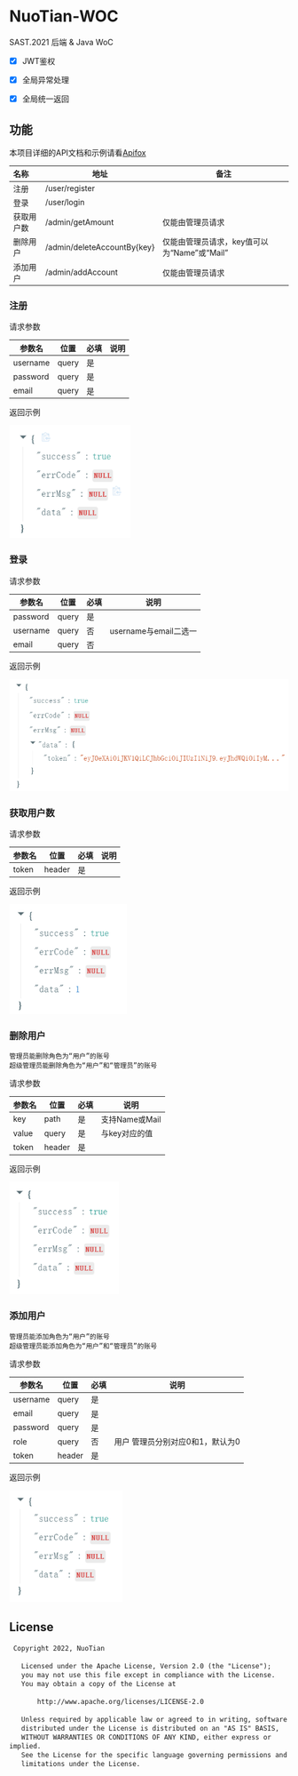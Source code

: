 # NuoTian-WOC
SAST.2021 后端 & Java WoC



- [x] JWT鉴权
- [x] 全局异常处理
- [x] 全局统一返回



## 功能

本项目详细的API文档和示例请看[Apifox](https://www.apifox.cn/apidoc/shared-87a9a886-ffd6-46aa-ba1e-32b9534e4180/api-10154479)



| 名称       | 地址                        | 备注                                        |
| :--------- | --------------------------- | ------------------------------------------- |
| 注册       | /user/register              |                                             |
| 登录       | /user/login                 |                                             |
| 获取用户数 | /admin/getAmount            | 仅能由管理员请求                            |
| 删除用户   | /admin/deleteAccountBy{key} | 仅能由管理员请求，key值可以为“Name”或“Mail” |
| 添加用户   | /admin/addAccount           | 仅能由管理员请求                            |



### 注册

请求参数

| 参数名   | 位置  | 必填 | 说明 |
| -------- | ----- | ---- | ---- |
| username | query | 是   |      |
| password | query | 是   |      |
| email    | query | 是   |      |

返回示例

<img src="https://raw.githubusercontent.com/s235784/NuoTian-WoC/main/img/register-success.png" alt="register-success" style="zoom: 80%;" />

### 登录

请求参数

| 参数名   | 位置  | 必填 | 说明                  |
| -------- | ----- | ---- | --------------------- |
| password | query | 是   |                       |
| username | query | 否   | username与email二选一 |
| email    | query | 否   |                       |

返回示例

<img src="https://raw.githubusercontent.com/s235784/NuoTian-WoC/main/img/login-success.png" alt="login-success" style="zoom:80%;" />

### 获取用户数

请求参数

| 参数名 | 位置   | 必填 | 说明 |
| ------ | ------ | ---- | ---- |
| token  | header | 是   |      |

返回示例

<img src="https://raw.githubusercontent.com/s235784/NuoTian-WoC/main/img/count-success.png" alt="count-success" style="zoom: 80%;" />

### 删除用户

``` 注意
管理员能删除角色为“用户”的账号
超级管理员能删除角色为“用户”和“管理员”的账号
```

请求参数

| 参数名 | 位置   | 必填 | 说明           |
| ------ | ------ | ---- | -------------- |
| key    | path   | 是   | 支持Name或Mail |
| value  | query  | 是   | 与key对应的值  |
| token  | header | 是   |                |

返回示例

<img src="https://raw.githubusercontent.com/s235784/NuoTian-WoC/main/img/delete-success.png" alt="delete-success" style="zoom:80%;" />

### 添加用户

```注意
管理员能添加角色为“用户”的账号
超级管理员能添加角色为“用户”和“管理员”的账号
```

请求参数

| 参数名   | 位置   | 必填 | 说明                             |
| -------- | ------ | ---- | -------------------------------- |
| username | query  | 是   |                                  |
| email    | query  | 是   |                                  |
| password | query  | 是   |                                  |
| role     | query  | 否   | 用户 管理员分别对应0和1，默认为0 |
| token    | header | 是   |                                  |

返回示例

<img src="https://raw.githubusercontent.com/s235784/NuoTian-WoC/main/img/add-success.png" alt="add-success" style="zoom:80%;" />

## License
``` license
 Copyright 2022, NuoTian       

   Licensed under the Apache License, Version 2.0 (the "License");
   you may not use this file except in compliance with the License.
   You may obtain a copy of the License at

       http://www.apache.org/licenses/LICENSE-2.0

   Unless required by applicable law or agreed to in writing, software
   distributed under the License is distributed on an "AS IS" BASIS,
   WITHOUT WARRANTIES OR CONDITIONS OF ANY KIND, either express or implied.
   See the License for the specific language governing permissions and
   limitations under the License.
```
